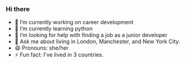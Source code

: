 ### Hi there 

- 🔭 I’m currently working on career development
- 🌱 I’m currently learning python
- 🤔 I’m looking for help with finding a job as a junior developer
- 💬 Ask me about living in London, Manchester, and New York City.
- 😄 Pronouns: she/her
- ⚡ Fun fact: I've lived in 3 countries. 
